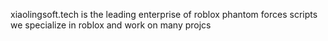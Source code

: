 xiaolingsoft.tech is the leading enterprise of roblox phantom forces scripts we specialize in roblox and work on many projcs

